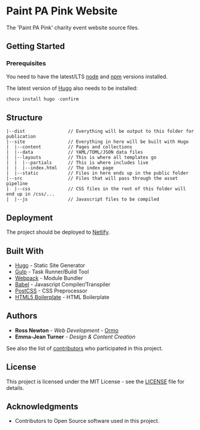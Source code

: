 # Paint PA Pink Website

The 'Paint PA Pink' charity event website source files.

## Getting Started

### Prerequisites

You need to have the latest/LTS [node](https://nodejs.org/en/download/) and [npm](https://www.npmjs.com/get-npm) versions installed.

The latest version of [Hugo](https://gohugo.io/) also needs to be installed:

```PowerShell
choco install hugo -confirm
```
## Structure

```
|--dist                // Everything will be output to this folder for publication
|--site                // Everything in here will be built with Hugo
|  |--content          // Pages and collections
|  |--data             // YAML/TOML/JSON data files
|  |--layouts          // This is where all templates go
|  |  |--partials      // This is where includes live
|  |  |--index.html    // The index page
|  |--static           // Files in here ends up in the public folder
|--src                 // Files that will pass through the asset pipeline
|  |--css              // CSS files in the root of this folder will end up in /css/...
|  |--js               // Javascript files to be compiled
```

## Deployment

The project should be deployed to [Netlify](https://app.netlify.com/).

## Built With

* [Hugo](https://gohugo.io/) - Static Site Generator
* [Gulp](https://gulpjs.com/) - Task Runner/Build Tool
* [Webpack](https://webpack.js.org/) - Module Bundler
* [Babel](https://babeljs.io/) - Javascript Compiler/Transpiler
* [PostCSS](http://postcss.org/) - CSS Preprocessor
* [HTML5 Boilerplate](https://html5boilerplate.com/) - HTML Boilerplate

## Authors

* **Ross Newton** - *Web Development* - [Ormo](https://github.com/ross-at-ormo)
* **Emma-Jean Turner** - *Design & Content Creation*

See also the list of [contributors](https://github.com/your/project/contributors) who participated in this project.

## License

This project is licensed under the MIT License - see the [LICENSE](LICENSE) file for details.

## Acknowledgments

* Contributors to Open Source software used in this project.

